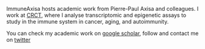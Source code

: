 
ImmuneAxisa hosts academic work from Pierre-Paul Axisa and colleagues. I work at [CRCT](https://www.crct-inserm.fr), where I analyse transcriptomic and epigenetic assays to study in the immune system in cancer, aging, and autoimmunity.

You can check my academic work on [google scholar](https://t.co/ivt1cSuzVI), follow and contact me on [twitter](https://twitter.com/ppaxisa)
